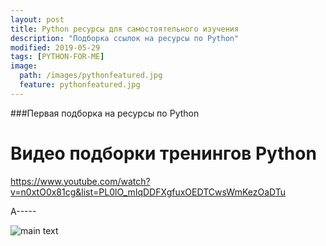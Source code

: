 ```yaml
---
layout: post
title: Python ресурсы для самостоятельного изучения
description: "Подборка ссылок на ресурсы по Python"
modified: 2019-05-29
tags: [PYTHON-FOR-ME]
image:
  path: /images/pythonfeatured.jpg
  feature: pythonfeatured.jpg
---
```


###Первая подборка на ресурсы по Python

# Видео подборки тренингов Python

<https://www.youtube.com/watch?v=n0xtO0x81cg&list=PL0lO_mIqDDFXgfuxOEDTCwsWmKezOaDTu>

A-----

![main text](https://img.youtube.com/vi/n0xtO0x81cg/0.jpg)
